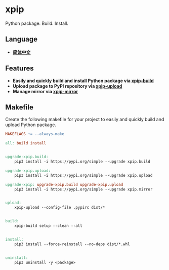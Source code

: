 # xpip

Python package. Build. Install.

## Language

- **[简体中文](docs/zh/README.md)**

## Features

- **Easily and quickly build and install Python package via [xpip-build](docs/xpip-build.md)**
- **Upload package to PyPI repository via [xpip-upload](docs/xpip-upload.md)**
- **Manage mirror via [xpip-mirror](docs/xpip-mirror.md)**

## Makefile

Create the following makefile for your project to easily and quickly build and upload Python package.

```Makefile
MAKEFLAGS += --always-make

all: build install


upgrade-xpip.build:
	pip3 install -i https://pypi.org/simple --upgrade xpip.build

upgrade-xpip.upload:
	pip3 install -i https://pypi.org/simple --upgrade xpip.upload

upgrade-xpip: upgrade-xpip.build upgrade-xpip.upload
	pip3 install -i https://pypi.org/simple --upgrade xpip.mirror


upload:
	xpip-upload --config-file .pypirc dist/*


build:
	xpip-build setup --clean --all


install:
	pip3 install --force-reinstall --no-deps dist/*.whl


uninstall:
	pip3 uninstall -y <package>
```

